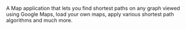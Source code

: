 
A Map application that lets you find shortest paths on any graph viewed using Google Maps, load your own maps, apply various shortest path algorithms and much more.
